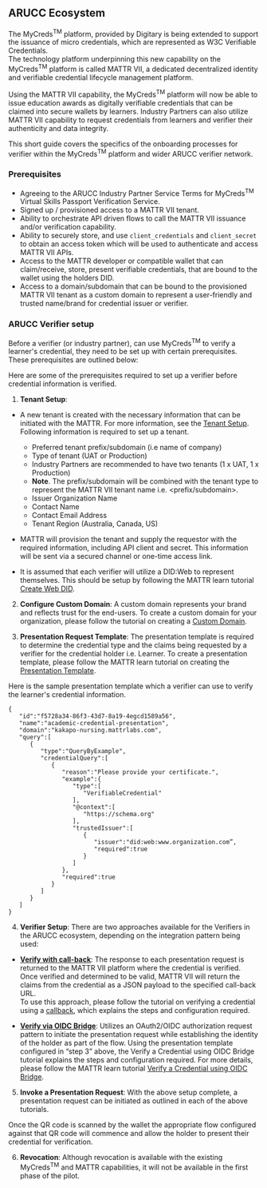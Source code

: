 ## ARUCC Ecosystem 

The MyCreds<sup>TM</sup> platform, provided by Digitary is being extended to support the issuance of micro credentials, which are represented as W3C Verifiable Credentials.  
The technology platform underpinning this new capability on the MyCreds<sup>TM</sup> platform is called MATTR VII, a dedicated decentralized identity and verifiable credential lifecycle management platform.  

Using the MATTR VII capability, the MyCreds<sup>TM</sup> platform will now be able to issue education awards as digitally verifiable credentials that can be claimed into secure wallets by learners. 
Industry Partners can also utilize MATTR VII capability to request credentials from learners and verifier their authenticity and data integrity. 

This short guide covers the specifics of the onboarding processes for verifier within the MyCreds<sup>TM</sup> platform and wider ARUCC verifier network. 

### Prerequisites  

- Agreeing to the ARUCC Industry Partner Service Terms for MyCreds<sup>TM</sup> Virtual Skills Passport Verification Service. 
- Signed up / provisioned access to a MATTR VII tenant. 
- Ability to orchestrate API driven flows to call the MATTR VII issuance and/or verification capability. 
- Ability to securely store, and use ```client_credentials``` and ```client_secret``` to obtain an access token which will be used to authenticate and access MATTR VII APIs. 
- Access to the MATTR developer or compatible wallet that can claim/receive, store, present verifiable credentials, that are bound to the wallet using the holders DID. 
- Access to a domain/subdomain that can be bound to the provisioned MATTR VII tenant as a custom domain to represent a user-friendly and trusted name/brand for credential issuer or verifier. 

### ARUCC Verifier setup

Before a verifier (or industry partner), can use MyCreds<sup>TM</sup> to verify a learner's credential, they need to be set up with certain prerequisites. These prerequisites are outlined below:

Here are some of the prerequisites required to set up a verifier before credential information is verified. 

1. __Tenant Setup__: 
- A new tenant is created with the necessary information that can be initiated with the MATTR. For more information, see the [Tenant Setup](https://learn.mattr.global/tutorials/essentials/tenant-setup).
Following information is required to set up a tenant. 

   - Preferred tenant prefix/subdomain (i.e name of company)
   - Type of tenant (UAT or Production) 
   - Industry Partners are recommended to have two tenants (1 x UAT, 1 x Production) 
   - __Note__. The prefix/subdomain will be combined with the tenant type to represent the MATTR VII tenant name i.e. <prefix/subdomain>.<tenant-type> 
   - Issuer Organization Name 
   - Contact Name 
   - Contact Email Address 
   - Tenant Region (Australia, Canada, US) 

- MATTR will provision the tenant and supply the requestor with the required information, including API client and secret. This information will be sent via a secured channel or one-time access link. 

- It is assumed that each verifier will utilize a DID:Web to represent themselves. This should be setup by following the MATTR learn tutorial [Create Web DID](https://learn.mattr.global/tutorials/dids/did-web).

2. __Configure Custom Domain__: A custom domain represents your brand and reflects trust for the end-users. To create a custom domain for your organization, please follow the tutorial on creating a [Custom Domain](https://learn.mattr.global/tutorials/essentials/custom-domain). 

3. __Presentation Request Template__: The presentation template is required to determine the credential type and the claims being requested by a verifier for the credential holder i.e. Learner. To create a presentation template, please follow the MATTR learn tutorial on creating the [Presentation Template](https://learn.mattr.global/tutorials/web-credentials/verify/presentation-template/overview).

Here is the sample presentation template which a verifier can use to verify the learner's credential information. 

```
{
   "id":"f5728a34-86f3-43d7-8a19-4egcd1589a56",
   "name":"academic-credential-presentation",
   "domain":"kakapo-nursing.mattrlabs.com",
   "query":[
      {
         "type":"QueryByExample",
         "credentialQuery":[
            {
               "reason":"Please provide your certificate.",
               "example":{
                  "type":[
                     "VerifiableCredential"
                  ],
                  "@context":[
                     "https://schema.org"
                  ],
                  "trustedIssuer":[
                     {
                        "issuer":"did:web:www.organization.com”,
                        "required":true
                     }
                  ]
               },
               "required":true
            }
         ]
      }
   ]
}
```

4. __Verifier Setup__: There are two approaches available for the Verifiers in the ARUCC ecosystem, depending on the integration pattern being used: 

- <u>**Verify with call-back**</u>: The response to each presentation request is returned to the MATTR VII platform where the credential is verified. Once verified and determined to be valid, MATTR VII will return the claims from the credential as a JSON payload to the specified call-back URL.  
To use this approach, please follow the tutorial on verifying a credential using a [callback](https://learn.mattr.global/tutorials/web-credentials/verify/callback/overview), which explains the steps and configuration required. 


- <u>**Verify via OIDC Bridge**</u>: Utilizes an OAuth2/OIDC authorization request pattern to initiate the presentation request while establishing the identity of the holder as part of the flow. 
Using the presentation template configured in “step 3” above, the Verify a Credential using OIDC Bridge tutorial explains the steps and configuration required. For more details, please follow the MATTR learn tutorial [Verify a Credential using OIDC Bridge](https://learn.mattr.global/tutorials/web-credentials/verify/oidc-bridge/overview).

5. __Invoke a Presentation Request__: 
With the above setup complete, a presentation request can be initiated as outlined in each of the above tutorials. 

Once the QR code is scanned by the wallet the appropriate flow configured against that QR code will commence and allow the holder to present their credential for verification. 

6. __Revocation__: 
Although revocation is available with the existing MyCreds<sup>TM</sup> and MATTR capabilities, it will not be available in the first phase of the pilot.
